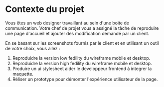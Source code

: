 # Contexte du projet

Vous êtes un web designer travaillant au sein d'une boite de communication. Votre chef de projet vous a assigné la tâche de reproduire une page d'accueil et ajouter des modification demandé par un client.

En se basant sur les screenshots fournis par le client et en utilisant un outil de votre choix, vous allez :

1) Reproduidre la version low fedility du wireframe mobile et desktop.
2) Reproduidre la version high fedility du wireframe mobile et desktop.
3) Produire un ui stylesheet aider le developpeur frontend à integrer la maquette.
4) Réliser un prototype pour démonter l'expérience utilisateur de la page.

